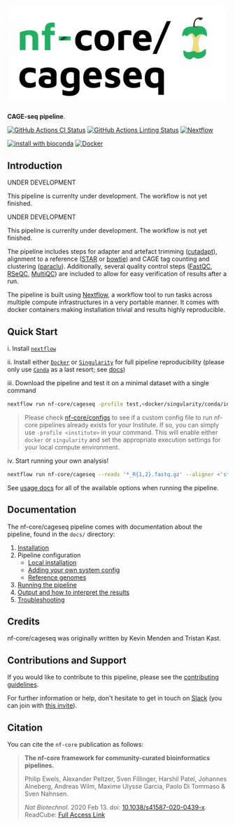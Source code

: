 # ![nf-core/cageseq](docs/images/nf-core-cageseq_logo.png)

**CAGE-seq pipeline**.

[![GitHub Actions CI Status](https://github.com/nf-core/cageseq/workflows/cageseq%20CI/badge.svg)](https://github.com/nf-core/cageseq/actions)
[![GitHub Actions Linting Status](https://github.com/nf-core/cageseq/workflows/cageseq%20linting/badge.svg)](https://github.com/nf-core/cageseq/actions)
[![Nextflow](https://img.shields.io/badge/nextflow-%E2%89%A519.10.0-brightgreen.svg)](https://www.nextflow.io/)

[![install with bioconda](https://img.shields.io/badge/install%20with-bioconda-brightgreen.svg)](http://bioconda.github.io/)
[![Docker](https://img.shields.io/docker/automated/nfcore/cageseq.svg)](https://hub.docker.com/r/nfcore/cageseq)

## Introduction

UNDER DEVELOPMENT

This pipeline is currenlty under development. The workflow is not yet finished.

UNDER DEVELOPMENT

This pipeline is currenlty under development. The workflow is not yet finished.

The pipeline includes steps for adapter and artefact trimming
([cutadapt](https://cutadapt.readthedocs.io/en/stable/guide.html)), alignment to
a reference ([STAR](https://github.com/alexdobin/STAR) or
[bowtie](http://bowtie-bio.sourceforge.net/index.shtml)) and CAGE tag counting
and clustering ([paraclu](http://cbrc3.cbrc.jp/~martin/paraclu/)).
Additionally, several quality control steps
([FastQC](https://www.bioinformatics.babraham.ac.uk/projects/fastqc/),
[RSeQC](http://rseqc.sourceforge.net/),
[MultiQC](https://multiqc.info/))
are included to allow for easy verification of results after a run.


The pipeline is built using [Nextflow](https://www.nextflow.io), a workflow tool to run tasks across multiple compute infrastructures in a very portable manner. It comes with docker containers making installation trivial and results highly reproducible.

## Quick Start

i. Install [`nextflow`](https://nf-co.re/usage/installation)

ii. Install either [`Docker`](https://docs.docker.com/engine/installation/) or [`Singularity`](https://www.sylabs.io/guides/3.0/user-guide/) for full pipeline reproducibility (please only use [`Conda`](https://conda.io/miniconda.html) as a last resort; see [docs](https://nf-co.re/usage/configuration#basic-configuration-profiles))

iii. Download the pipeline and test it on a minimal dataset with a single command

```bash
nextflow run nf-core/cageseq -profile test,<docker/singularity/conda/institute>
```

> Please check [nf-core/configs](https://github.com/nf-core/configs#documentation) to see if a custom config file to run nf-core pipelines already exists for your Institute. If so, you can simply use `-profile <institute>` in your command. This will enable either `docker` or `singularity` and set the appropriate execution settings for your local compute environment.

iv. Start running your own analysis!

```bash
nextflow run nf-core/cageseq --reads '*_R{1,2}.fastq.gz' --aligner <'star'/'bowtie'> --genome GRCh38 -profile <docker/singularity/conda/institute>
```

See [usage docs](docs/usage.md) for all of the available options when running the pipeline.

## Documentation

The nf-core/cageseq pipeline comes with documentation about the pipeline, found in the `docs/` directory:

1. [Installation](https://nf-co.re/usage/installation)
2. Pipeline configuration
    * [Local installation](https://nf-co.re/usage/local_installation)
    * [Adding your own system config](https://nf-co.re/usage/adding_own_config)
    * [Reference genomes](https://nf-co.re/usage/reference_genomes)
3. [Running the pipeline](docs/usage.md)
4. [Output and how to interpret the results](docs/output.md)
5. [Troubleshooting](https://nf-co.re/usage/troubleshooting)

## Credits

nf-core/cageseq was originally written by Kevin Menden and Tristan Kast.

## Contributions and Support

If you would like to contribute to this pipeline, please see the [contributing guidelines](.github/CONTRIBUTING.md).

For further information or help, don't hesitate to get in touch on [Slack](https://nfcore.slack.com/channels/cageseq) (you can join with [this invite](https://nf-co.re/join/slack)).

## Citation

<!-- TODO nf-core: Add citation for pipeline after first release. Uncomment lines below and update Zenodo doi. -->
<!-- If you use  nf-core/cageseq for your analysis, please cite it using the following doi: [10.5281/zenodo.XXXXXX](https://doi.org/10.5281/zenodo.XXXXXX) -->

You can cite the `nf-core` publication as follows:

> **The nf-core framework for community-curated bioinformatics pipelines.**
>
> Philip Ewels, Alexander Peltzer, Sven Fillinger, Harshil Patel, Johannes Alneberg, Andreas Wilm, Maxime Ulysse Garcia, Paolo Di Tommaso & Sven Nahnsen.
>
> _Nat Biotechnol._ 2020 Feb 13. doi: [10.1038/s41587-020-0439-x](https://dx.doi.org/10.1038/s41587-020-0439-x).
> ReadCube: [Full Access Link](https://rdcu.be/b1GjZ)
